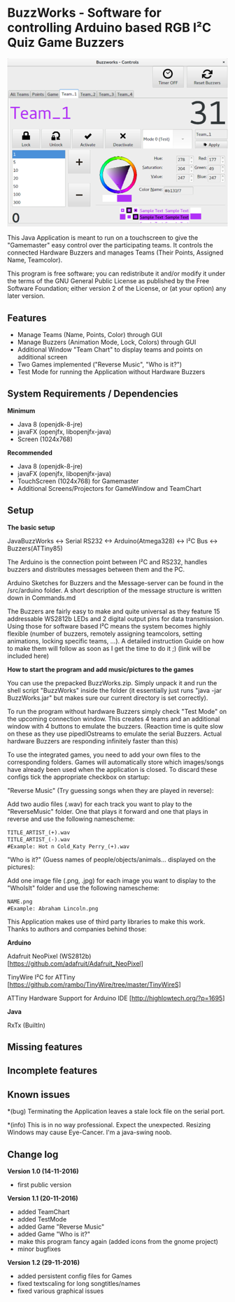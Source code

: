 # BuzzWorks - Software for controlling Arduino based RGB I²C Quiz Game Buzzers
![BuzzWorks](/Screenshot.png?raw=true "Main Window")

This Java Application is meant to run on a touchscreen to give the "Gamemaster" easy control over the participating teams.
It controls the connected Hardware Buzzers and manages Teams (Their Points, Assigned Name, Teamcolor).

This program is free software; you can redistribute it and/or modify it
under the terms of the GNU General Public License as published by the Free
Software Foundation; either version 2 of the License, or (at your option)
any later version.
 
 
 
## Features
* Manage Teams (Name, Points, Color) through GUI
* Manage Buzzers (Animation Mode, Lock, Colors) through GUI
* Additional Window "Team Chart" to display teams and points on additional screen
* Two Games implemented ("Reverse Music", "Who is it?")
* Test Mode for running the Application without Hardware Buzzers

## System Requirements / Dependencies
**Minimum**
* Java 8 (openjdk-8-jre)
* javaFX (openjfx, libopenjfx-java)
* Screen (1024x768)

**Recommended**
* Java 8 (openjdk-8-jre)
* javaFX (openjfx, libopenjfx-java)
* TouchScreen (1024x768) for Gamemaster
* Additional Screens/Projectors for GameWindow and TeamChart



## Setup
**The basic setup**

JavaBuzzWorks <-> Serial RS232 <-> Arduino(Atmega328) <-> I²C Bus <-> Buzzers(ATTiny85)

The Arduino is the connection point between I²C and RS232, handles buzzers and distributes messages between them and the PC.

Arduino Sketches for Buzzers and the Message-server can be found in the /src/arduino folder.
A short description of the message structure is written down in Commands.md

The Buzzers are fairly easy to make and quite universal as they feature 15 addressable WS2812b LEDs and 2 digital output pins
for data transmission. Using those for software based I²C means the system becomes highly flexible (number of buzzers, remotely assigning teamcolors, setting animations, locking specific teams, ...).
A detailed instruction Guide on how to make them will follow as soon as I get the time to do it ;) (link will be included here)

**How to start the program and add music/pictures to the games**

You can use the prepacked BuzzWorks.zip. Simply unpack it and run the shell script "BuzzWorks" inside the folder (it
essentially just runs "java -jar BuzzWorks.jar" but makes sure our current directory is set correctly).

To run the program without hardware Buzzers simply check "Test Mode" on the upcoming connection window. This creates 4 teams
and an additional window with 4 buttons to emulate the buzzers. (Reaction time is quite slow on these as they use
pipedIOstreams to emulate the serial Buzzers. Actual hardware Buzzers are responding infinitely faster than this)

To use the integrated games, you need to add your own files to the corresponding folders. Games will automatically store which images/songs have already been used when the application is closed. To discard these configs tick the appropriate checkbox on startup:

"Reverse Music" (Try guessing songs when they are played in reverse):

Add two audio files (.wav) for each track you want to play to the "ReverseMusic" folder. One that plays it forward and one that
plays in reverse and use the following namescheme:

	TITLE_ARTIST_(+).wav
	TITLE_ARTIST_(-).wav
	#Example: Hot n Cold_Katy Perry_(+).wav
	
"Who is it?" (Guess names of people/objects/animals... displayed on the pictures):

Add one image file (.png, .jpg) for each image you want to display to the "WhoIsIt" folder and use the following namescheme:

	NAME.png
	#Example: Abraham Lincoln.png




This Application makes use of third party libraries to make this work. Thanks to authors and companies behind those:

**Arduino**

Adafruit NeoPixel (WS2812b) [https://github.com/adafruit/Adafruit_NeoPixel]

TinyWire I²C for ATTiny [https://github.com/rambo/TinyWire/tree/master/TinyWireS]

ATTiny Hardware Support for Arduino IDE [http://highlowtech.org/?p=1695]


**Java**

RxTx (BuiltIn)



## Missing features





## Incomplete features





## Known issues
*(bug) Terminating the Application leaves a stale lock file on the serial port.

*(info) This is in no way professional. Expect the unexpected. Resizing Windows may cause Eye-Cancer. I'm a java-swing noob.








## Change log
**Version 1.0 (14-11-2016)**
* first public version

**Version 1.1 (20-11-2016)**
* added TeamChart
* added TestMode
* added Game "Reverse Music"
* added Game "Who is it?"
* make this program fancy again (added icons from the gnome project)
* minor bugfixes

**Version 1.2 (29-11-2016)**
* added persistent config files for Games
* fixed textscaling for long songtitles/names
* fixed various graphical issues

